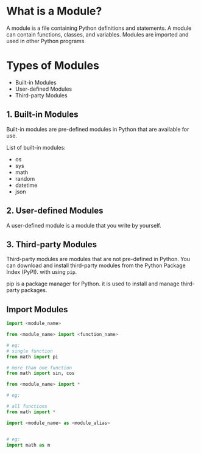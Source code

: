<!-- python modules -->

# What is a Module?

A module is a file containing Python definitions and statements. A module can contain functions, classes, and variables. Modules are imported and used in other Python programs.


# Types of Modules


- Built-in Modules
- User-defined Modules
- Third-party Modules


## 1. Built-in Modules

Built-in modules are pre-defined modules in Python that are available for use.


<!-- some built-in modules -->

List of built-in modules:

- os
- sys
- math
- random
- datetime
- json


## 2. User-defined Modules

A user-defined module is a module that you write by yourself.


## 3. Third-party Modules

Third-party modules are modules that are not pre-defined in Python. You can download and install third-party modules from the Python Package Index (PyPI).
with using `pip`.

pip is a package manager for Python. it is used to install and manage third-party packages.


##  Import Modules


```python
import <module_name>
```


```python
from <module_name> import <function_name>

# eg: 
# single function
from math import pi

# more than one function
from math import sin, cos
```


```python
from <module_name> import *

# eg:

# all functions
from math import *
```


<!-- module name alias -->


```python
import <module_name> as <module_alias>


# eg: 
import math as m
```



